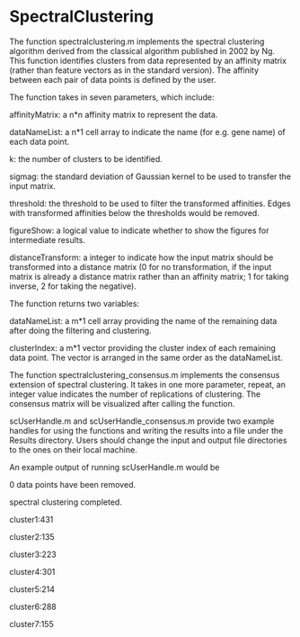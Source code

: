 # SpectralClustering
The function spectralclustering.m implements the spectral clustering algorithm derived from the classical algorithm published in 2002 by Ng. This function identifies clusters from data represented by an affinity matrix (rather than feature vectors as in the standard version). The affinity between each pair of data points is defined by the user.


The function takes in seven parameters, which include:

affinityMatrix: a n*n affinity matrix to represent the data.

dataNameList: a n*1 cell array to indicate the name (for e.g. gene name) of each data point.

k: the number of clusters to be identified.

sigmag: the standard deviation of Gaussian kernel to be used to transfer the input matrix.

threshold: the threshold to be used to filter the transformed affinities. Edges with transformed affinities below the thresholds would be removed.

figureShow: a logical value to indicate whether to show the figures for intermediate results.

distanceTransform: a integer to indicate how the input matrix should be transformed into a distance matrix (0 for no transformation, if the input matrix is already a distance matrix rather than an affinity matrix; 1 for taking inverse, 2 for taking the negative).


The function returns two variables:

dataNameList: a m*1 cell array providing the name of the remaining data after doing the filtering and clustering.

clusterIndex: a m*1 vector providing the cluster index of each remaining data point. The vector is arranged in the same order as the dataNameList.


The function spectralclustering_consensus.m implements the consensus extension of spectral clustering. It takes in one more parameter, repeat, an integer value indicates the number of replications of clustering. The consensus matrix will be visualized after calling the function.


scUserHandle.m and scUserHandle_consensus.m provide two example handles for using the functions and writing the results into a file under the Results directory. Users should change the input and output file directories to the ones on their local machine.

An example output of running scUserHandle.m would be

0 data points have been removed.

spectral clustering completed.

cluster1:431

cluster2:135

cluster3:223

cluster4:301

cluster5:214

cluster6:288

cluster7:155

